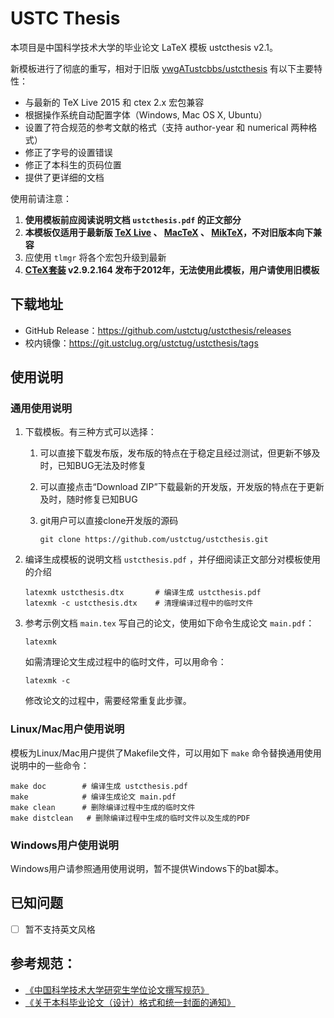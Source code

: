# USTC Thesis

本项目是中国科学技术大学的毕业论文 LaTeX 模板 ustcthesis v2.1。

新模板进行了彻底的重写，相对于旧版
[ywgATustcbbs/ustcthesis](https://github.com/ywgATustcbbs/ustcthesis)
有以下主要特性：

* 与最新的 TeX Live 2015 和 ctex 2.x 宏包兼容
* 根据操作系统自动配置字体（Windows, Mac OS X, Ubuntu）
* 设置了符合规范的参考文献的格式（支持 author-year 和 numerical 两种格式）
* 修正了字号的设置错误
* 修正了本科生的页码位置
* 提供了更详细的文档

使用前请注意：

1. **使用模板前应阅读说明文档 `ustcthesis.pdf` 的正文部分**
2. **本模板仅适用于最新版 [TeX Live](https://www.tug.org/texlive/) 、 [MacTeX](https://www.tug.org/mactex/) 、 [MikTeX](http://www.miktex.org/)，不对旧版本向下兼容**
3. 应使用 `tlmgr` 将各个宏包升级到最新
4. **[CTeX套装](http://www.ctex.org/CTeXDownload) v2.9.2.164 发布于2012年，无法使用此模板，用户请使用旧模板**


## 下载地址

* GitHub Release：https://github.com/ustctug/ustcthesis/releases
* 校内镜像：https://git.ustclug.org/ustctug/ustcthesis/tags


## 使用说明

### 通用使用说明

1. 下载模板。有三种方式可以选择：

   1. 可以直接下载发布版，发布版的特点在于稳定且经过测试，但更新不够及时，已知BUG无法及时修复
   2. 可以直接点击“Download ZIP”下载最新的开发版，开发版的特点在于更新及时，随时修复已知BUG
   3. git用户可以直接clone开发版的源码

      ```
      git clone https://github.com/ustctug/ustcthesis.git
      ```

2. 编译生成模板的说明文档 `ustcthesis.pdf` ，并仔细阅读正文部分对模板使用的介绍

   ```
   latexmk ustcthesis.dtx       # 编译生成 ustcthesis.pdf
   latexmk -c ustcthesis.dtx    # 清理编译过程中的临时文件
   ```

3. 参考示例文档 `main.tex` 写自己的论文，使用如下命令生成论文 `main.pdf`：

   ```
   latexmk
   ```

   如需清理论文生成过程中的临时文件，可以用命令：

   ```
   latexmk -c
   ```

   修改论文的过程中，需要经常重复此步骤。

### Linux/Mac用户使用说明

模板为Linux/Mac用户提供了Makefile文件，可以用如下 `make` 命令替换通用使用说明中的一些命令：

```
make doc        # 编译生成 ustcthesis.pdf
make            # 编译生成论文 main.pdf
make clean      # 删除编译过程中生成的临时文件
make distclean   # 删除编译过程中生成的临时文件以及生成的PDF
```

### Windows用户使用说明

Windows用户请参照通用使用说明，暂不提供Windows下的bat脚本。


## 已知问题

- [ ] 暂不支持英文风格


## 参考规范：
* [《中国科学技术大学研究生学位论文撰写规范》](http://gradschool.ustc.edu.cn/ylb/material/xw/wdxz/1.doc)
* [《关于本科毕业论文（设计）格式和统一封面的通知》](http://www.teach.ustc.edu.cn/document/doc-administration/4032.html)
